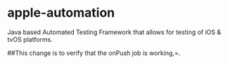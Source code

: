# apple-automation

Java based Automated Testing Framework that allows for testing of iOS & tvOS platforms.

##This change is to verify that the onPush job is working,=.